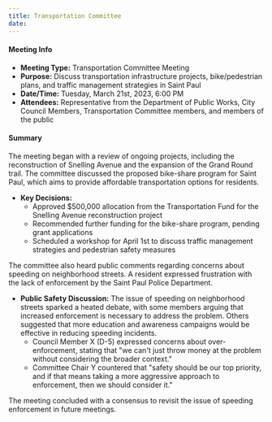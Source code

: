 ```yaml
---
title: Transportation Committee
date: 
---
```

#### Meeting Info

* **Meeting Type:** Transportation Committee Meeting
* **Purpose:** Discuss transportation infrastructure projects, bike/pedestrian plans, and traffic management strategies in Saint Paul
* **Date/Time:** Tuesday, March 21st, 2023, 6:00 PM
* **Attendees:** Representative from the Department of Public Works, City Council Members, Transportation Committee members, and members of the public

#### Summary

The meeting began with a review of ongoing projects, including the reconstruction of Snelling Avenue and the expansion of the Grand Round trail. The committee discussed the proposed bike-share program for Saint Paul, which aims to provide affordable transportation options for residents.

* **Key Decisions:**
	+ Approved $500,000 allocation from the Transportation Fund for the Snelling Avenue reconstruction project
	+ Recommended further funding for the bike-share program, pending grant applications
	+ Scheduled a workshop for April 1st to discuss traffic management strategies and pedestrian safety measures

The committee also heard public comments regarding concerns about speeding on neighborhood streets. A resident expressed frustration with the lack of enforcement by the Saint Paul Police Department.

* **Public Safety Discussion:** The issue of speeding on neighborhood streets sparked a heated debate, with some members arguing that increased enforcement is necessary to address the problem. Others suggested that more education and awareness campaigns would be effective in reducing speeding incidents.
	+ Council Member X (D-5) expressed concerns about over-enforcement, stating that "we can't just throw money at the problem without considering the broader context."
	+ Committee Chair Y countered that "safety should be our top priority, and if that means taking a more aggressive approach to enforcement, then we should consider it."

The meeting concluded with a consensus to revisit the issue of speeding enforcement in future meetings.

